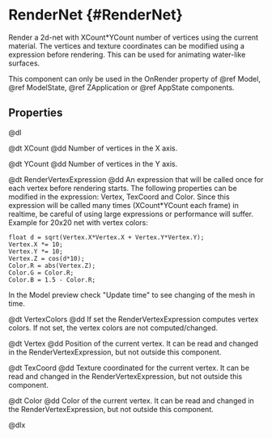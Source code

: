 # RenderNet {#RenderNet}

Render a 2d-net with XCount*YCount number of vertices using the current material. The vertices and texture coordinates can be modified using a expression before rendering. This can be used for animating water-like surfaces.

This component can only be used in the OnRender property of @ref Model, @ref ModelState, @ref ZApplication or @ref AppState components.

## Properties

@dl

@dt XCount
@dd Number of vertices in the X axis.

@dt YCount
@dd Number of vertices in the Y axis.

@dt RenderVertexExpression
@dd An expression that will be called once for each vertex before rendering starts. The following properties can be modified in the expression: Vertex, TexCoord and Color. Since this expression will be called many times (XCount*YCount each frame) in realtime, be careful of using large expressions or performance will suffer. Example for 20x20 net with vertex colors:

    float d = sqrt(Vertex.X*Vertex.X + Vertex.Y*Vertex.Y);
    Vertex.X *= 10;
    Vertex.Y *= 10;
    Vertex.Z = cos(d*10);
    Color.R = abs(Vertex.Z);
    Color.G = Color.R;
    Color.B = 1.5 - Color.R;

In the Model preview check "Update time" to see changing of the mesh in time.
 
@dt VertexColors
@dd If set the RenderVertexExpression computes vertex colors. If not set, the vertex colors are not computed/changed.

@dt Vertex
@dd Position of the current vertex. It can be read and changed in the RenderVertexExpression, but not outside this component.

@dt TexCoord
@dd Texture coordinated for the current vertex. It can be read and changed in the RenderVertexExpression, but not outside this component.

@dt Color
@dd Color of the current vertex. It can be read and changed in the RenderVertexExpression, but not outside this component.

@dlx
